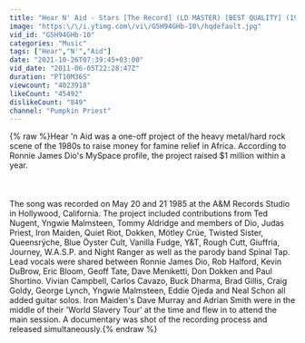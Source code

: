 ```yaml
---
title: "Hear N' Aid - Stars [The Record] (LD MASTER) [BEST QUALITY] (1986)"
image: "https:\/\/i.ytimg.com\/vi\/G5H94GHb-10\/hqdefault.jpg"
vid_id: "G5H94GHb-10"
categories: "Music"
tags: ["Hear","N'","Aid"]
date: "2021-10-26T07:39:45+03:00"
vid_date: "2011-06-05T22:28:47Z"
duration: "PT10M36S"
viewcount: "4023918"
likeCount: "45492"
dislikeCount: "849"
channel: "Pumpkin Priest"
---
```

{% raw %}Hear 'n Aid was a one-off project of the heavy metal/hard rock scene of the 1980s to raise money for famine relief in Africa. According to Ronnie James Dio's MySpace profile, the project raised $1 million within a year.<br /><br /><br /><br />The song was recorded on May 20 and 21 1985 at the A&amp;M Records Studio in Hollywood, California. The project included contributions from Ted Nugent, Yngwie Malmsteen, Tommy Aldridge and members of Dio, Judas Priest, Iron Maiden, Quiet Riot, Dokken, Mötley Crüe, Twisted Sister, Queensrÿche, Blue Öyster Cult, Vanilla Fudge, Y&amp;T, Rough Cutt, Giuffria, Journey, W.A.S.P. and Night Ranger as well as the parody band Spinal Tap. Lead vocals were shared between Ronnie James Dio, Rob Halford, Kevin DuBrow, Eric Bloom, Geoff Tate, Dave Meniketti, Don Dokken and Paul Shortino. Vivian Campbell, Carlos Cavazo, Buck Dharma, Brad Gillis, Craig Goldy, George Lynch, Yngwie Malmsteen, Eddie Ojeda and Neal Schon all added guitar solos. Iron Maiden's Dave Murray and Adrian Smith were in the middle of their 'World Slavery Tour' at the time and flew in to attend the main session. A documentary was shot of the recording process and released simultaneously.{% endraw %}
